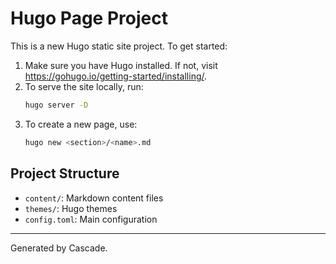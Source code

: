 # Hugo Page Project

This is a new Hugo static site project. To get started:

1. Make sure you have Hugo installed. If not, visit https://gohugo.io/getting-started/installing/.
2. To serve the site locally, run:
   ```sh
   hugo server -D
   ```
3. To create a new page, use:
   ```sh
   hugo new <section>/<name>.md
   ```

## Project Structure
- `content/`: Markdown content files
- `themes/`: Hugo themes
- `config.toml`: Main configuration

---

Generated by Cascade.
